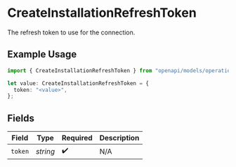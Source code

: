 # CreateInstallationRefreshToken

The refresh token to use for the connection.

## Example Usage

```typescript
import { CreateInstallationRefreshToken } from "openapi/models/operations";

let value: CreateInstallationRefreshToken = {
  token: "<value>",
};
```

## Fields

| Field              | Type               | Required           | Description        |
| ------------------ | ------------------ | ------------------ | ------------------ |
| `token`            | *string*           | :heavy_check_mark: | N/A                |